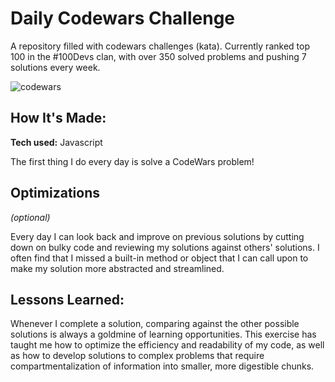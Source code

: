 # Daily Codewars Challenge
A repository filled with codewars challenges (kata). Currently ranked top 100 in the #100Devs clan, with over 350 solved problems and pushing 7 solutions every week.

![codewars](https://github.com/tacbodell/codewars/assets/98131408/a999d8d6-5480-4c61-85c9-e6d8b9ea4156)


## How It's Made:

**Tech used:** Javascript

The first thing I do every day is solve a CodeWars problem!

## Optimizations
*(optional)*

Every day I can look back and improve on previous solutions by cutting down on bulky code and reviewing my solutions against others' solutions. I often find that I missed a built-in method or object that I can call upon to make my solution more abstracted and streamlined.

## Lessons Learned:
Whenever I complete a solution, comparing against the other possible solutions is always a goldmine of learning opportunities. This exercise has taught me how to optimize the efficiency and readability of my code, as well as how to develop solutions to complex problems that require compartmentalization of information into smaller, more digestible chunks.



